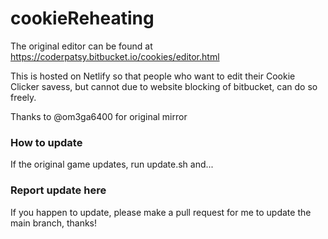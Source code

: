 # cookieReheating

The original editor can be found at https://coderpatsy.bitbucket.io/cookies/editor.html

This is hosted on Netlify so that people who want to edit their Cookie Clicker savess, but cannot due to website blocking of bitbucket, can do so freely.

Thanks to @om3ga6400 for original mirror

### How to update

If the original game updates, run update.sh and...

### Report update here

If you happen to update, please make a pull request for me to update the main branch, thanks!
